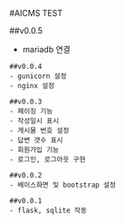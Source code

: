 #AICMS TEST

##v0.0.5
- mariadb 연결

```
##v0.0.4
- gunicorn 설정
- nginx 설정

##v0.0.3
- 페이징 기능
- 작성일시 표시
- 게시물 번호 설정
- 답변 갯수 표시
- 회원가입 기능
- 로그인, 로그아웃 구현

##v0.0.2
- 베이스화면 및 bootstrap 설정

##v0.0.1
- flask, sqlite 작동
